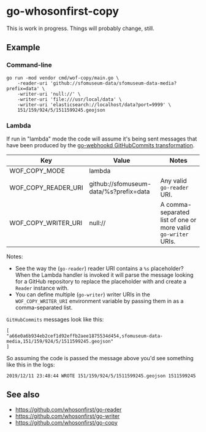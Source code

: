 # go-whosonfirst-copy

This is work in progress. Things will probably change, still.

## Example

### Command-line

```
go run -mod vendor cmd/wof-copy/main.go \
	-reader-uri 'github://sfomuseum-data/sfomuseum-data-media?prefix=data' \
	-writer-uri 'null://' \
	-writer-uri 'file:///usr/local/data' \
	-writer-uri 'elasticsearch://localhost/data?port=9999' \	
	151/159/924/5/1511599245.geojson
```

### Lambda

If run in "lambda" mode the code will assume it's being sent messages that have been produced by the [go-webhookd GitHubCommits transformation](https://github.com/whosonfirst/go-webhookd/#githubcommits). 

| Key | Value | Notes |
| --- | --- | --- |
| WOF_COPY_MODE | lambda | | 
| WOF_COPY_READER_URI | github://sfomuseum-data/%s?prefix=data | Any valid `go-reader` URI. |
| WOF_COPY_WRITER_URI | null:// | A comma-separated list of one or more valid `go-writer` URIs. |

Notes:

* See the way the (`go-reader`) reader URI contains a `%s` placeholder? When the Lambda handler is invoked it will parse the message looking for a GitHub repository to replace the placeholder with and create a `Reader` instance with.
* You can define multiple (`go-writer`) writer URIs in the `WOF_COPY_WRITER_URI` environment variable by passing them in as a comma-separated list.

`GitHubCommits` messages look like this:

```
[
"a66e0a6b934eb2cef1d92effb2aee1875534d454,sfomuseum-data-media,151/159/924/5/1511599245.geojson"
]
```

So assuming the code is passed the message above you'd see something like this in the logs:

```
2019/12/11 23:48:44 WROTE 151/159/924/5/1511599245.geojson 1511599245
```

## See also

* https://github.com/whosonfirst/go-reader
* https://github.com/whosonfirst/go-writer
* https://github.com/whosonfirst/go-copy
